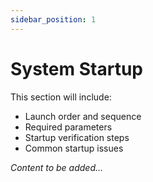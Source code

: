 ```yaml
---
sidebar_position: 1
---
```


# System Startup

<!-- TODO: Add system startup guide -->

This section will include:
- Launch order and sequence
- Required parameters
- Startup verification steps
- Common startup issues

*Content to be added...*
